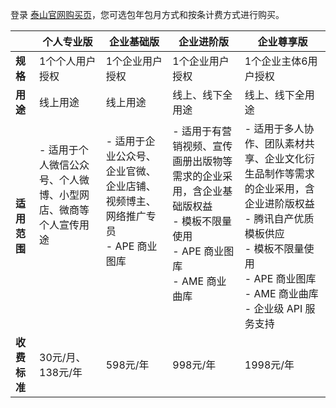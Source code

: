 
登录 [泰山官网购买页](https://buy.cloud.tencent.com/taidc)，您可选包年包月方式和按条计费方式进行购买。


<table>
<thead>
<tr>
<th></th>
<th><strong>个人专业版</th>
<th><strong>企业基础版</strong></th>
<th><strong>企业进阶版</strong></th>
<th><strong>企业尊享版</th>
</tr>
</thead>
<tbody><tr>
<td><strong>规格</strong></td>
<td>1个个人用户授权</td>
<td>1个企业用户授权</td>
<td>1个企业用户授权</td>
<td>1个企业主体6用户授权</td>
</tr>
<tr>
<td><strong>用途</strong></td>
<td>线上用途</td>
<td>线上用途</td>
<td>线上、线下全用途</td>
<td>线上、线下全用途</td>
</tr>
<tr>
<td><strong>适用范围</strong></td>
<td>- 适用于个人微信公众号、个人微博、小型网店、微商等个人宣传用途<br><br><br><br><br><br></td>
<td>- 适用于企业公众号、企业官微、企业店铺、视频博主、网络推广专员<br>- APE 商业图库<br><br><br><br><br></td>
<td>- 适用于有营销视频、宣传画册出版物等需求的企业采用，含企业基础版权益<br>- 模板不限量使用<br>- APE 商业图库<br>- AME 商业曲库<br><br><br></td>
<td>- 适用于多人协作、团队素材共享、企业文化衍生品制作等需求的企业采用，含企业进阶版权益<br>- 腾讯自产优质模板供应<br>- 模板不限量使用<br>- APE 商业图库<br>- AME 商业曲库<br>- 企业级 API 服务支持</td>
</tr>
<tr>
<td><strong>收费标准</strong></td>
<td>30元/月、138元/年</td>
<td>598元/年</td>
<td>998元/年</td>
<td>1998元/年</td>
</tr>
</tbody></table>
